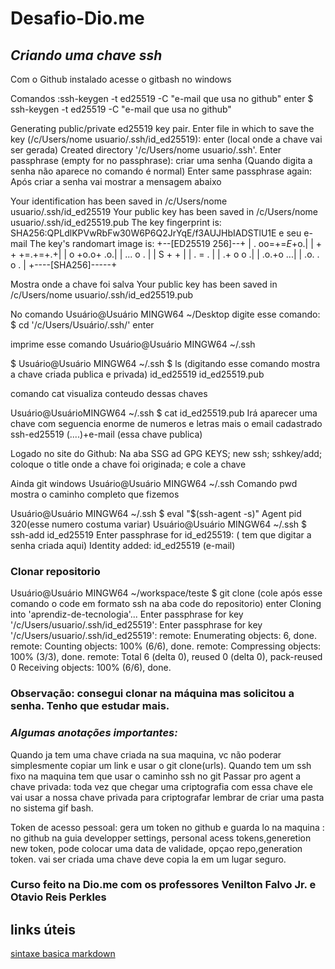 # Desafio-Dio.me
## _Criando uma chave ssh_


Com o Github instalado acesse o gitbash no windows

Comandos :ssh-keygen -t ed25519 -C "e-mail que usa no github" enter
$ ssh-keygen -t ed25519 -C "e-mail que usa no github"

Generating public/private ed25519 key pair.
Enter file in which to save the key (/c/Users/nome usuario/.ssh/id_ed25519): enter (local onde a chave vai ser gerada)
Created directory '/c/Users/nome usuario/.ssh'.
Enter passphrase (empty for no passphrase): criar uma senha (Quando digita a senha não aparece no comando é normal)
Enter same passphrase again:
Após criar a senha vai mostrar a mensagem abaixo

Your identification has been saved in /c/Users/nome usuario/.ssh/id_ed25519
Your public key has been saved in /c/Users/nome usuario/.ssh/id_ed25519.pub
The key fingerprint is:
SHA256:QPLdlKPVwRbFw30W6P6Q2JrYqE/f3AUJHbIADSTlU1E e seu e-mail
The key's randomart image is:
+--[ED25519 256]--+
|    . oo=+=*E*+o.|
|     + + +=.+=+.+|
|      o +o.o+ .o.|
|       ...   o . |
|        S   + +  |
|           . = . |
|         .+ o o .|
|        .o.+o ...|
|       .o. . o . |
+----[SHA256]-----+

Mostra onde a chave foi salva
Your public key has been saved in /c/Users/nome usuario/.ssh/id_ed25519.pub

No comando
Usuário@Usuário MINGW64 ~/Desktop 
digite esse comando: $ cd '/c/Users/Usuário/.ssh/' enter

imprime esse comando Usuário@Usuário MINGW64 ~/.ssh

$ Usuário@Usuário MINGW64 ~/.ssh
$ ls (digitando esse comando mostra a chave criada publica e privada)
id_ed25519  id_ed25519.pub

comando  cat  visualiza conteudo dessas chaves

Usuário@UsuárioMINGW64 ~/.ssh
$ cat id_ed25519.pub 
Irá aparecer uma chave com seguencia enorme de numeros e letras mais o email cadastrado ssh-ed25519 (....)+e-mail (essa chave publica)

Logado no site do Github:
 Na aba SSG  ad GPG KEYS; new ssh; sshkey/add; coloque o title onde a chave foi originada; e cole a chave 

Ainda git windows
Usuário@Usuário MINGW64 ~/.ssh
Comando pwd mostra o caminho completo que fizemos

Usuário@Usuário MINGW64 ~/.ssh
$ eval "$(ssh-agent -s)"
Agent pid 320(esse numero costuma variar)
Usuário@Usuário MINGW64 ~/.ssh
$ ssh-add id_ed25519
Enter passphrase for id_ed25519:  ( tem que digitar a senha criada aqui)
Identity added: id_ed25519 (e-mail)

### Clonar repositorio

Usuário@Usuário MINGW64 ~/workspace/teste
$ git clone (cole após esse comando o code em formato ssh na aba code do repositorio) enter
Cloning into 'aprendiz-de-tecnologia'...
Enter passphrase for key '/c/Users/usuario/.ssh/id_ed25519':
Enter passphrase for key '/c/Users/usuario/.ssh/id_ed25519':
remote: Enumerating objects: 6, done.
remote: Counting objects: 100% (6/6), done.
remote: Compressing objects: 100% (3/3), done.
remote: Total 6 (delta 0), reused 0 (delta 0), pack-reused 0
Receiving objects: 100% (6/6), done.

### Observação: consegui clonar na máquina mas solicitou a senha. Tenho que estudar mais.

 
### _Algumas anotações importantes:_

Quando ja tem uma chave criada na sua maquina, vc não poderar simplesmente copiar um link e usar o git clone(urls). Quando tem um ssh fixo na maquina
tem que usar o caminho ssh no git
Passar pro agent a chave privada: toda vez que chegar uma criptografia com essa chave ele vai usar a nossa chave privada para criptografar
lembrar de criar uma pasta no sistema gif bash.

Token de acesso pessoal: gera um token no github e guarda lo na maquina : no github na guia developper settings, personal acess tokens,generetion new token, pode
colocar uma data de validade, opçao repo,generation token. vai ser criada uma chave deve copia la em um lugar seguro.

### Curso feito na Dio.me com os professores Venilton Falvo Jr. e Otavio Reis Perkles
## links úteis

[sintaxe basica markdown](https://www.dio.me/)



